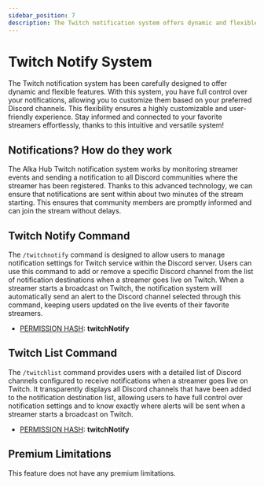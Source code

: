 ```yaml
---
sidebar_position: 7
description: The Twitch notification system offers dynamic and flexible features, allowing users to customize notifications based on preferred Discord channels. Stay informed and connected to your favorite streamers effortlessly with this intuitive system.
---
```


# Twitch Notify System

The Twitch notification system has been carefully designed to offer dynamic and flexible features. With this system, you have full control over your notifications, allowing you to customize them based on your preferred Discord channels. This flexibility ensures a highly customizable and user-friendly experience. Stay informed and connected to your favorite streamers effortlessly, thanks to this intuitive and versatile system!

## Notifications? How do they work

The Alka Hub Twitch notification system works by monitoring streamer events and sending a notification to all Discord communities where the streamer has been registered. Thanks to this advanced technology, we can ensure that notifications are sent within about two minutes of the stream starting. This ensures that community members are promptly informed and can join the stream without delays.

## Twitch Notify Command

The `/twitchnotify` command is designed to allow users to manage notification settings for Twitch service within the Discord server. Users can use this command to add or remove a specific Discord channel from the list of notification destinations when a streamer goes live on Twitch. When a streamer starts a broadcast on Twitch, the notification system will automatically send an alert to the Discord channel selected through this command, keeping users updated on the live events of their favorite streamers.

- [PERMISSION HASH](/docs/permissions): **twitchNotify**

## Twitch List Command

The `/twitchlist` command provides users with a detailed list of Discord channels configured to receive notifications when a streamer goes live on Twitch. It transparently displays all Discord channels that have been added to the notification destination list, allowing users to have full control over notification settings and to know exactly where alerts will be sent when a streamer starts a broadcast on Twitch.

- [PERMISSION HASH](/docs/permissions): **twitchNotify**

## Premium Limitations

This feature does not have any premium limitations.

